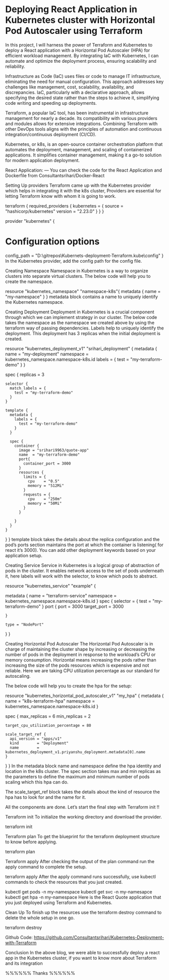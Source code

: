 # Deploying React Application in Kubernetes cluster with Horizontal Pod Autoscaler using Terraform
 
 
In this project, I will harness the power of Terraform and Kubernetes to deploy a React application with a Horizontal Pod Autoscaler (HPA) for efficient workload management. By integrating IaC with Kubernetes, I can automate and optimize the deployment process, ensuring scalability and reliability.


Infrastructure as Code (IaC) uses files or code to manage IT infrastructure, eliminating the need for manual configuration. This approach addresses key challenges like management, cost, scalability, availability, and discrepancies. IaC, particularly with a declarative approach, allows specifying the desired state rather than the steps to achieve it, simplifying code writing and speeding up deployments.

Terraform, a popular IaC tool, has been instrumental in infrastructure management for nearly a decade. Its compatibility with various providers and modules allows for extensive integrations. Combining Terraform with other DevOps tools aligns with the principles of automation and continuous integration/continuous deployment (CI/CD).

Kubernetes, or k8s, is an open-source container orchestration platform that automates the deployment, management, and scaling of containerized applications. It simplifies container management, making it a go-to solution for modern application deployment.

React Application: — You can check the code for the React Application and Dockerfile from Consultantsrihari/Docker-React

Setting Up providers
Terraform came up with the Kubernetes provider which helps in integrating it with the k8s cluster, Providers are essential for letting Terraform know with whom it is going to work.

terraform {
  required_providers {
    kubernetes = {
      source = "hashicorp/kubernetes"
      version = "2.23.0"
    }
  }
}

provider "kubernetes" {
  # Configuration options
   config_path    = "D:\gitrepos\Kubernets-deployment-Terraform\.kube\config"
}
In the Kubernetes provider, add the config path for the config file.


Creating Namespace
Namespace in Kubernetes is a way to organize clusters into separate virtual clusters. The below code will help you to create the namespace.

resource "kubernetes_namespace" "namespace-k8s"{
    metadata {
        name = "my-namespace"
    }
}
metadata block contains a name to uniquely identify the Kubernetes namespace.


Creating Deployment
Deployment in Kubernetes is a crucial component through which we can implement strategy in our cluster. The below code takes the namespace as the namespace we created above by using the terraform way of passing dependencies. Labels help to uniquely identify the deployment. This deployment has 3 replicas when the initial deployment is created.

resource "kubernetes_deployment_v1" "srihari_deployment" {
  metadata {
    name = "my-deployment"
    namespace = kubernetes_namespace.namespace-k8s.id
    labels = {
      test = "my-terraform-demo"
    }
  }

  spec {
    replicas = 3

    selector {
      match_labels = {
        test = "my-terraform-demo"
      }
    }

    template {
      metadata {
        labels = {
          test = "my-terraform-demo"
        }
      }

      spec {
        container {
          image = "srihari9963/quote-app"
          name  = "my-terraform-demo"
          port{
            container_port = 3000
          }
          resources {
            limits = {
              cpu    = "0.5"
              memory = "512Mi"
            }
            requests = {
              cpu    = "250m"
              memory = "50Mi"
            }
          }
          
        }
      }
    }
  }
}
template block takes the details about the replica configuration and the pod’s ports section maintains the port at which the container is listening( for react it’s 3000). You can add other deployment keywords based on your application setup.


Creating Service
Service in Kubernetes is a logical group of abstraction of pods in the cluster. It enables network access to the set of pods underneath it, here labels will work with the selector, to know which pods to abstract.

resource "kubernetes_service" "example" {
  
  metadata {
    name = "terraform-service"
    namespace = kubernetes_namespace.namespace-k8s.id
  }
  spec {
    selector = {
      test = "my-terraform-demo"
    }
    port {
      port        = 3000
      target_port = 3000
      
    }

    type = "NodePort"
  }
}

Creating Horizontal Pod Autoscaler
The Horizontal Pod Autoscaler is in charge of maintaining the cluster shape by increasing or decreasing the number of pods in the deployment in response to the workload’s CPU or memory consumption. Horizontal means increasing the pods rather than increasing the size of the pods resources which is expensive and not reliable. Here we are taking CPU utilization percentage as our standard for autoscaling.

The below code will help you to create the hpa for the setup:

resource "kubernetes_horizontal_pod_autoscaler_v1" "my_hpa" {
  metadata {
    name      = "k8s-terraform-hpa"
    namespace = kubernetes_namespace.namespace-k8s.id
  }

  spec {
    max_replicas = 6
    min_replicas = 2

    target_cpu_utilization_percentage = 80

    scale_target_ref {
      api_version = "apps/v1"
      kind        = "Deployment"
      name        = kubernetes_deployment_v1.priyanshu_deployment.metadata[0].name
    }
  }
}
In the metadata block name and namespace define the hpa identity and location in the k8s cluster. The spec section takes max and min replicas as the parameters to define the maximum and minimum number of pods scaling which this hpa can do.


The scale_target_ref block takes the details about the kind of resource the hpa has to look for and the name for it.

All the components are done. Let’s start the final step with Terraform init !!

Terraform init
To initialize the working directory and download the provider.

terraform init

Terraform plan
To get the blueprint for the terraform deployment structure to know before applying.

terraform plan

Terraform apply
After checking the output of the plan command run the apply command to complete the setup.

terraform apply
After the apply command runs successfully, use kubectl commands to check the resources that you just created.

kubectl get pods -n my-namespace
kubectl get svc -n my-namesapce
kubectl get hpa -n my-namespace
Here is the React Quote application that you just deployed using Terraform and Kubernetes.


Clean Up
To finish up the resources use the terraform destroy command to delete the whole setup in one go.

terraform destroy

Github Code: https://github.com/Consultantsrihari/Kubernetes-Deployment-with-Terraform

Conclusion
In the above blog, we were able to successfully deploy a react app in the Kubernetes cluster, if you want to know more about Terraform and its integration

%%%%%% Thanks %%%%%%
